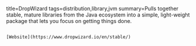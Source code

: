 title=DropWizard
tags=distribution,library,jvm
summary=Pulls together stable, mature libraries from the Java ecosystem into a simple, light-weight package that lets you focus on getting things done.
~~~~~~

[Website](https://www.dropwizard.io/en/stable/)

